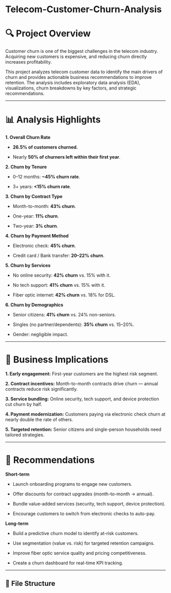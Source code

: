 # Telecom-Customer-Churn-Analysis

# 🔍 Project Overview

Customer churn is one of the biggest challenges in the telecom industry. Acquiring new customers is expensive, and reducing churn directly increases profitability.

This project analyzes telecom customer data to identify the main drivers of churn and provides actionable business recommendations to improve retention. The analysis includes exploratory data analysis (EDA), visualizations, churn breakdowns by key factors, and strategic recommendations.

---

# 📊 Analysis Highlights

**1. Overall Churn Rate**

* **26.5% of customers churned.**

* Nearly **50% of churners left within their first year**.

**2. Churn by Tenure**

* 0–12 months: **~45% churn rate**.

* 3+ years: **<15% churn rate**.

**3. Churn by Contract Type**

* Month-to-month: **43% churn**.

* One-year: **11% churn**.

* Two-year: **3% churn**.

**4. Churn by Payment Method**

* Electronic check: **45% churn**.

* Credit card / Bank transfer: **20–22% churn**.

**5. Churn by Services**

* No online security: **42% churn** vs. 15% with it.

* No tech support: **41% churn** vs. 15% with it.

* Fiber optic internet: **42% churn** vs. 18% for DSL.

**6. Churn by Demographics**

* Senior citizens: **41% churn** vs. 24% non-seniors.

* Singles (no partner/dependents): **35% churn** vs. 15–20%.

* Gender: negligible impact.

---

# 📌 Business Implications

**1. Early engagement:** First-year customers are the highest risk segment.

**2. Contract incentives:** Month-to-month contracts drive churn — annual contracts reduce risk significantly.

**3. Service bundling:** Online security, tech support, and device protection cut churn by half.

**4. Payment modernization:** Customers paying via electronic check churn at nearly double the rate of others.

**5. Targeted retention:** Senior citizens and single-person households need tailored strategies.

---

# 🚀 Recommendations

**Short-term**

* Launch onboarding programs to engage new customers.

* Offer discounts for contract upgrades (month-to-month → annual).

* Bundle value-added services (security, tech support, device protection).

* Encourage customers to switch from electronic checks to auto-pay.

**Long-term**

* Build a predictive churn model to identify at-risk customers.

* Use segmentation (value vs. risk) for targeted retention campaigns.

* Improve fiber optic service quality and pricing competitiveness.

* Create a churn dashboard for real-time KPI tracking.

---

## 📂 File Structure

```
